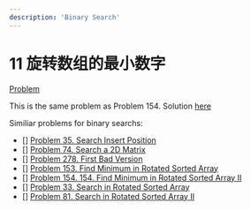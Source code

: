 ```yaml
---
description: 'Binary Search'
---
```


# 11 旋转数组的最小数字

[Problem](https://leetcode-cn.com/problems/xuan-zhuan-shu-zu-de-zui-xiao-shu-zi-lcof/)

This is the same problem as Problem 154. Solution [here](../LeetCode/154-Find-Minimum-in-Rotated-Sorted-Array-II.md)

Similiar problems for binary searchs:
- [] [Problem 35. Search Insert Position](../LeetCode/35-Search-Insert-Position.md)
- [] [Problem 74. Search a 2D Matrix](../LeetCode/74-Search-a-2D-Matrix.md)
- [] [Problem 278. First Bad Version](../LeetCode/278-First-Bad-Version.md)
- [] [Problem 153. Find Minimum in Rotated Sorted Array](../LeetCode/153-Find-Minimum-in-Rotated-Sorted-Array.md)
- [] [Problem 154. 154. Find Minimum in Rotated Sorted Array II](../LeetCode/154-Find-Minimum-in-Rotated-Sorted-Array-II.md)
- [] [Problem 33. Search in Rotated Sorted Array](../LeetCode/33-Search-in-Rotated-Sorted-Array.md)
- [] [Problem 81. Search in Rotated Sorted Array II](../LeetCode/81-Search-in-Rotated-Sorted-Array-II.md)
